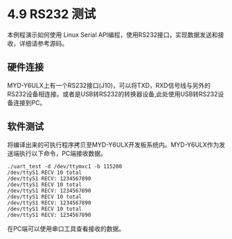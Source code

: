 # 4.9 RS232 测试

本例程演示如何使用 Linux Serial API编程，使用RS232接口，实现数据发送和接收，详细请参考源码。

## 硬件连接
MYD-Y6ULX上有一个RS232接口(J10)，可以将TXD，RXD信号线与另外的RS232设备相连接。或者是USB转RS232的转换器设备,此处使用USB转RS232设备连接到PC。

## 软件测试

将编译出来的可执行程序拷贝至MYD-Y6ULX开发板系统内。MYD-Y6ULX作为发送端执行以下命令，PC端接收数据。

```
./uart_test -d /dev/ttymxc1 -b 115200
/dev/ttyS1 RECV 10 total
/dev/ttyS1 RECV: 1234567890
/dev/ttyS1 RECV 10 total
/dev/ttyS1 RECV: 1234567890
/dev/ttyS1 RECV 10 total
/dev/ttyS1 RECV: 1234567890
/dev/ttyS1 RECV 10 total
/dev/ttyS1 RECV: 1234567890
```
在PC端可以使用串口工具查看接收的数据。

